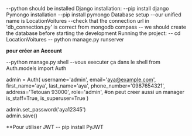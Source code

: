--python should be installed
Django installation:
--pip install django
Pymongo installation
--pip install pymongo
Database setup
--our unified name is LocationVoitures
--check that the connection url in 'db_connection.py' is correct from mongodb compass
-- we should create the database before starting the development
Running the project:
-- cd LocationVoitures
-- python manage.py runserver


**pour  créer an Account**

--python manage.py shell
--vous executer ça dans le shell
from Auth.models import Auth  


admin = Auth(
    username='admin',
    email='aya@example.com',
    first_name='aya',
    last_name='aya',
    phone_number='0987654321',
    address='Tetouan 93000',
    role='admin', #on peut creer aussi un manager
    is_staff=True, 
    is_superuser=True
)

admin.set_password('aya12345')  
admin.save() 

**Pour utiliser JWT 
    -- pip install PyJWT





